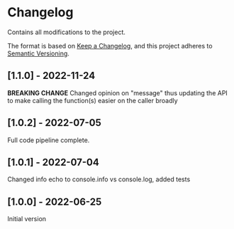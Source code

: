 # Changelog

Contains all modifications to the project.

The format is based on [Keep a Changelog](https://keepachangelog.com/en/1.0.0/),
and this project adheres to [Semantic Versioning](https://semver.org/spec/v2.0.0.html).

## [1.1.0] - 2022-11-24

**BREAKING CHANGE**
Changed opinion on "message" thus updating the API to make calling the function(s) easier on the caller broadly

## [1.0.2] - 2022-07-05

Full code pipeline complete.

## [1.0.1] - 2022-07-04

Changed info echo to console.info vs console.log, added tests

## [1.0.0] - 2022-06-25

Initial version
